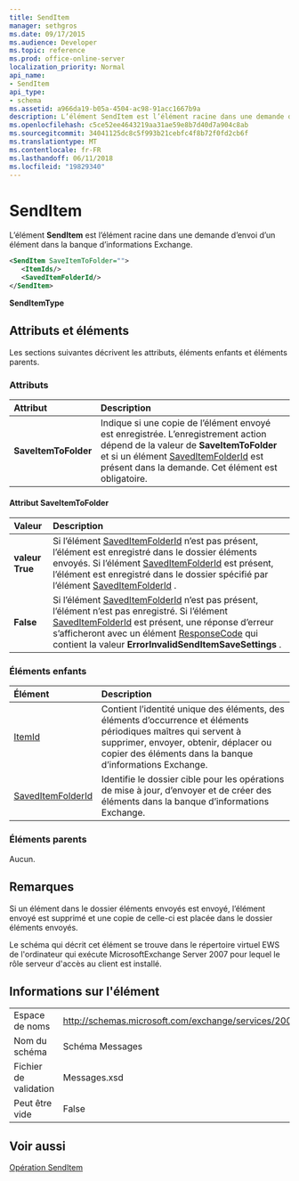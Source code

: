 ```yaml
---
title: SendItem
manager: sethgros
ms.date: 09/17/2015
ms.audience: Developer
ms.topic: reference
ms.prod: office-online-server
localization_priority: Normal
api_name:
- SendItem
api_type:
- schema
ms.assetid: a966da19-b05a-4504-ac98-91acc1667b9a
description: L’élément SendItem est l’élément racine dans une demande d’envoi d’un élément dans la banque d’informations Exchange.
ms.openlocfilehash: c5ce52ee4643219aa31ae59e8b7d40d7a904c8ab
ms.sourcegitcommit: 34041125dc8c5f993b21cebfc4f8b72f0fd2cb6f
ms.translationtype: MT
ms.contentlocale: fr-FR
ms.lasthandoff: 06/11/2018
ms.locfileid: "19829340"
---
```

# <a name="senditem"></a>SendItem

L’élément **SendItem** est l’élément racine dans une demande d’envoi d’un élément dans la banque d’informations Exchange. 
  
```xml
<SendItem SaveItemToFolder="">
   <ItemIds/>
   <SavedItemFolderId/>
</SendItem>
```

 **SendItemType**
## <a name="attributes-and-elements"></a>Attributs et éléments

Les sections suivantes décrivent les attributs, éléments enfants et éléments parents.
  
### <a name="attributes"></a>Attributs

|**Attribut**|**Description**|
|:-----|:-----|
|**SaveItemToFolder** <br/> |Indique si une copie de l’élément envoyé est enregistrée. L’enregistrement action dépend de la valeur de **SaveItemToFolder** et si un élément [SavedItemFolderId](saveditemfolderid.md) est présent dans la demande. Cet élément est obligatoire.  <br/> |
   
#### <a name="saveitemtofolder-attribute"></a>Attribut SaveItemToFolder

|**Valeur**|**Description**|
|:-----|:-----|
|**valeur True** <br/> |Si l’élément [SavedItemFolderId](saveditemfolderid.md) n’est pas présent, l’élément est enregistré dans le dossier éléments envoyés. Si l’élément [SavedItemFolderId](saveditemfolderid.md) est présent, l’élément est enregistré dans le dossier spécifié par l’élément [SavedItemFolderId](saveditemfolderid.md) .  <br/> |
|**False** <br/> |Si l’élément [SavedItemFolderId](saveditemfolderid.md) n’est pas présent, l’élément n’est pas enregistré. Si l’élément [SavedItemFolderId](saveditemfolderid.md) est présent, une réponse d’erreur s’afficheront avec un élément [ResponseCode](responsecode.md) qui contient la valeur **ErrorInvalidSendItemSaveSettings** .  <br/> |
   
### <a name="child-elements"></a>Éléments enfants

|**Élément**|**Description**|
|:-----|:-----|
|[ItemId](itemids.md) <br/> |Contient l’identité unique des éléments, des éléments d’occurrence et éléments périodiques maîtres qui servent à supprimer, envoyer, obtenir, déplacer ou copier des éléments dans la banque d’informations Exchange.  <br/> |
|[SavedItemFolderId](saveditemfolderid.md) <br/> |Identifie le dossier cible pour les opérations de mise à jour, d’envoyer et de créer des éléments dans la banque d’informations Exchange.  <br/> |
   
### <a name="parent-elements"></a>Éléments parents

Aucun.
  
## <a name="remarks"></a>Remarques

Si un élément dans le dossier éléments envoyés est envoyé, l’élément envoyé est supprimé et une copie de celle-ci est placée dans le dossier éléments envoyés.
  
Le schéma qui décrit cet élément se trouve dans le répertoire virtuel EWS de l'ordinateur qui exécute MicrosoftExchange Server 2007 pour lequel le rôle serveur d'accès au client est installé.
  
## <a name="element-information"></a>Informations sur l'élément

|||
|:-----|:-----|
|Espace de noms  <br/> |http://schemas.microsoft.com/exchange/services/2006/messages  <br/> |
|Nom du schéma  <br/> |Schéma Messages  <br/> |
|Fichier de validation  <br/> |Messages.xsd  <br/> |
|Peut être vide  <br/> |False  <br/> |
   
## <a name="see-also"></a>Voir aussi



[Opération SendItem](senditem-operation.md)


